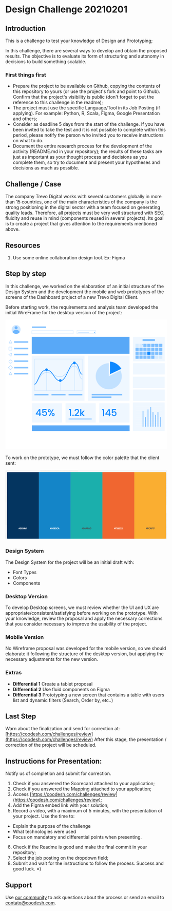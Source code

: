 # Design Challenge 20210201

## Introduction

This is a challenge to test your knowledge of Design and Prototyping;

In this challenge, there are several ways to develop and obtain the proposed results. The objective is to evaluate its form of structuring and autonomy in decisions to build something scalable.

### First things first
 
- Prepare the project to be available on Github, copying the contents of this repository to yours (or use the project's fork and point to Github). Confirm that the project's visibility is public (don't forget to put the reference to this challenge in the readme);
- The project must use the specific Language/Tool in its Job Posting (if applying). For example: Python, R, Scala, Figma, Google Presentation and others;
- Consider as deadline 5 days from the start of the challenge. If you have been invited to take the test and it is not possible to complete within this period, please notify the person who invited you to receive instructions on what to do.
- Document the entire research process for the development of the activity (README.md in your repository); the results of these tasks are just as important as your thought process and decisions as you complete them, so try to document and present your hypotheses and decisions as much as possible.

## Challenge / Case

The company Trevo Digital works with several customers globally in more than 15 countries, one of the main characteristics of the company is the strong positioning in the digital sector with a team focused on generating quality leads.
Therefore, all projects must be very well structured with SEO, fluidity and reuse in mind (components reused in several projects).
Its goal is to create a project that gives attention to the requirements mentioned above.

## Resources

1. Use some online collaboration design tool. Ex: Figma

## Step by step

In this challenge, we worked on the elaboration of an initial structure of the Design System and the development the mobile and web prototypes of the screens of the Dashboard project of a new Trevo Digital Client.

Before starting work, the requirements and analysis team developed the initial WireFrame for the desktop version of the project:

![Dashboard](assets/Dashboard.png)

To work on the prototype, we must follow the color palette that the client sent:

![Colors](assets/colors.png)

### Design System

The Design System for the project will be an initial draft with:

- Font Types
- Colors
- Components


### Desktop Version

To develop Desktop screens, we must review whether the UI and UX are appropriate/consistent/satisfying before working on the prototype. With your knowledge, review the proposal and apply the necessary corrections that you consider necessary to improve the usability of the project.

### Mobile Version

No Wireframe proposal was developed for the mobile version, so we should elaborate it following the structure of the desktop version, but applying the necessary adjustments for the new version.


### Extras

- **Differential 1** Create a tablet proposal
- **Differential 2** Use fluid components on Figma
- **Differential 3** Prototyping a new screen that contains a table with users list and dynamic filters (Search, Order by, etc..) 


## Last Step

Warn about the finalization and send for correction at: [https://coodesh.com/challenges/review](https://coodesh.com/challenges/review)
After this stage, the presentation / correction of the project will be scheduled.

## Instructions for Presentation:

Notify us of completion and submit for correction.

1. Check if you answered the Scorecard attached to your application;
2. Check if you answered the Mapping attached to your application;
3. Access [https://coodesh.com/challenges/review](https://coodesh.com/challenges/review);
4. Add the Figma embed link with your solution;
5. Record a video, with a maximum of 5 minutes, with the presentation of your project. Use the time to:
- Explain the purpose of the challenge
- What technologies were used
- Focus on mandatory and differential points when presenting.
6. Check if the Readme is good and make the final commit in your repository;
8. Select the job posting on the dropdown field;
9. Submit and wait for the instructions to follow the process. Success and good luck. =)

## Support
Use [our community](https://discord.gg/rdXbEvjsWu) to ask questions about the process or send an email to contato@coodesh.com.
